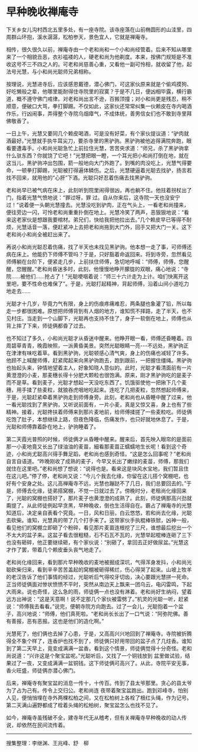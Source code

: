 # 早种晚收禅庵寺

下关乡女儿沟村西北五里多处，有一座寺院。该寺座落在山前椭圆形的山洼里，四周群山环抱，溪水潺潺，松柏参天，景色宜人，它就是禅庵寺。

相传，很久很久以前，禅庵寺由一个老和尚和一个小和尚经管着。后来不知从哪里来了一个相貌丑恶，衣衫褴褛的人，硬老和尚为他剃度。本来，按佛门规矩是不准收这号不三不四之人的。可老和尚慈善心重，又看他一副可怜相，就收留了他，起法号光慧，与小和尚光聪师兄弟相称。

按理说，光慧进寺后，应该感恩戴德，潜心佛门，可这家伙原来就是个偷鸡摸狗、好吃懒般之辈，他哪里能耐得住寺院里的寂寞？于是不几日，便凶相毕露，横行霸道，概不遵守佛门戒律。对老和尚出言不逊，百搬顶撞；对小和尚更是残忍，稍不顺意，便破口大骂，拳打脚踢。不仅如此，这家伙还常常纠集一伙赖皮在寺内喝酒作乐，行凶闹事，弄得整个寺院乌烟瘴气，不成体统，善男信女们也不敢到寺里拜佛敬香了。

一日上午，光慧又要同几个赖皮喝酒，可是没有好菜，有个家伙提议道：“驴肉就酒最好。”光慧就手执牛耳尖刀，要杀寺里的黑驴驹。黑驴驹被他追得满院奔跑，眼看要遭毒手。小和尚光聪急忙上前拉住光慧，苦苦央求道：“师兄，杀了黑驴驹拿什么驮东西？你就饶了它吧！”光慧把眼一瞪，一个耳光把小和尚打倒在地，就在这当儿，黑驴驹冲出包围，箭一般地向大门外跑了。到嘴的肉没吃上，光慧气得要命，一顿拳打脚踢，光聪被打得遍体鳞伤。之后，光慧硬逼着光聪去找驴，扬言若找不回来，就用他的“心肝”下酒。光聪只好忍着伤痛去找黑驴驹。

老和尚早已被气病在床上，此刻听到院里闹得很凶，再也躺不住。他拄着拐杖出了门，指着光慧气愤地说：“罪过呀，罪
过。自从你来后，这寺院一天也没安宁过！”说着便一头朝光慧撞去。光慧没吃到驴肉，正在气头上，一看老和尚撞来，便往旁边一闪，可怜老和尚重重扑倒在地上。光慧冷笑了两声，恶狠狠地说：“看来这老家伙是想跟我要棺材。弟兄们，快给我把他拉出去。”几个赖皮早已等得不耐烦，光慧话音一落，便赶紧冲上去把老和尚拖到大门外，回手又把大门一关。这下老和尚小和尚全被赶出来了。

再说小和尚光聪忍着伤痛，找了半天也未找见黑驴驹。他本想一走了事，可师傅还病在床上。他能扔下师傅不管吗？于是，只好豁着命返回来。将到寺旁，忽然看见师傅躺在台阶下，便紧走几步，上前扶住师傅，急切地呼喊：“师傅，师傅，您醒醒，您醒醒。”老和尚昏迷多时，此刻，他慢慢地睁开朦胧的双眼，痛心地说：“寺院……被他们……抢占了！”光聪哽咽着说：“师三十六计走为上计。咱们快离开这里吧，要不性命也难保了”。于是，光聪打起精神，背起师傅，沿着山间小道吃力地走去……

光聪才十几岁，毕竟力气有限，身上的伤痕疼痛难忍，两条腿也象灌了铅，所以每走一步都很困难。原想把师傅背到有人烟的地方，谁知慌不择路，走了半天，也不见村庄。当走到一个山脚下，光聪再也支持不住了，身子一软倒在地上，师傅也从背上摔了下来，师徒俩都昏了过去。

也不知过了多久，小和尚光聪才从昏迷中醒来。他睁开眼一看，师傅还昏睡着。四周碧草青青，晚霞映照，一派黄昏美景。突然光聪眼睛一亮---不远处，黑驴驹正在津津有味吃着草。看到黑驴驹，光聪顿感心清气爽，身上的伤痛也减轻了许多。他顾不上喊醒师傅，赶紧爬起来向黑驴驹跑去，跑到跟前，一把握住缰绳。黑驴驹也抬起头来，钟情地望着主人，好象知晓人意似的。此时，光聪才看清面前有一片黄澄澄的小麦，那麦穗长得十分肥大颗粒也很饱满。原来，刚才黑驴驹吃的是麦子而不是草。看到麦子，光聪才想起一天没吃东西了。饥饿驱使他一把揪下几个麦穗，用手揉了些麦粒，就狼吞虎咽地吃起来。连吃了几把麦粒，忽然想起师傅来，于是，光聪赶紧牵着黑驴驹走到师傅身旁。此刻，老和尚也从昏睡中醒了过来，他一看光聪找到了黑驴驹，又听说前面有，一片小麦，真是又惊又喜，身上也有了些精神。接着，光聪搀扶着师傅来到那片麦地前，给师傅揉搓了一些麦粒吃。师徒俩吃饱了肚子，本想继续上路，但夜色降临，伤痛发作，也只好就地休息了。于是，光聪和师傅靠着卧在地上，驴驹睡着了。

第二天霞光普照的时候，师徒俩才从昏睡中醒来。醒来后，首先映入眼帘的是面前那一小麦地竟又长出了绿油油的麦苗，細看那麦苗正蠕蠕地生长呢！看到这个奇迹，小和尚尤聪高兴得手舞足蹈，老和尚也感到奇怪。“这是怎么回事呢？”老和尚自言自语道。“昨晚刚收了成熟的麦子，今早又长出了嫩绿的麦苗，师傅，那我们就住在这里吧。”老和尚想了想说：“说得也是。看来这是块风水宝地，我们暂且住在这儿吧。”停了停，老和尚又说：“今儿个我去化缘，你留在这儿搭个窝棚吧，也好有个安身之处。这儿高禅庵寺不远，光慧也蹦跶不了几日，我们总要回去的。”于是，师傅去化缘，徒弟搭窝棚，不觉一日就过去了。傍晚时分，老租尚化缘回来了，光聪的窝棚也搭好了，那片麦子也黄澄澄的成熟了。此刻，师徒俩那高兴劲就甭提了。从此师徒例起早贪黑，早种晚收，倒也生活得自在。霸占了禅庵寺的光慧知道后，决定亲自表看个究竟。一日，风和日丽，白云悠悠，若和尚去化缘，光聪去砍柴。谁知，光慧真的带了几个打手来了。这带家伙手执棍棒铁锨，凶神一般，看见他们的窝棚立即砸了个粉碎，看见那片麦苗连根挖了三尺，谁想最后挖出一个不太大的盆子来。这盆子看去很粗糙，石不石瓦不瓦的，光慧举起棍棒连砸了三下也没有砸碎，他正要继续砸，有个家伙说：“别砸了，拿回去正好做尿盆。”光慧这才作了罢，带着几个赖皮垂头丧气地走了。

老和尚化缘回来，看到那片早种晚收的麦地被掘成深坑，气得浑身发抖，小和尚光聪砍柴归来，看到辛辛苦苦盖起的窝棚被砸得稀烂，伤心得哭了起来。山坡上牧羊的老汉告诉了他们事情的经过，光聪听后气得咬牙切齿，决心要跟光慧拼一死命。正当师徒俩面对惨状愤愤不平时，突然从南边天上飘来一团乌云，电闪雷鸣，下起大雨来。说也奇怪，这么急的雨，师徒俩一点也没有淋着。老和尚好生纳闷，望着远方出神说：“这是天意啊！说不定那几个家伙被雷劈了。”机灵的光聪一听，赶紧说：“师傅我去看看。”说完，便朝寺院方向跑去。过了一会儿，光聪抱着一个盆子，高兴地说：“师傅，他们真死啦。“老和尚长长出了一口气说：“阿弥陀佛。善有善报，恶有恶报。这也是他们的造化啊。”

光慧死了，他们俩也去掉了心患，于是，又高高兴兴地回到了禅庵寺。寺院被折腾得全不象个样了，连香炉也找不到了，师徒俩只好用带回的盆子点了几炷香。谁知到了第二天早上，竟变成满满一盆香。看到这个情景，师徒俩觉得十分奇怪。老和尚说道：“兴许这是个聚宝盆呢。”光聪听后，又找了一个铜钱放到
盆里做试验，结果过了一夜，又变成满满一盆铜钱。这下师徒俩可高兴了。从此，寺院平安无事，香火旺盛，师徒俩亦潜心佛门。

后来，禅庵寺有聚宝盆的消息一传十，十传百。传到了县太爷那里。贪心的县太爷为了占为己有。传令上交归公。老和尚连
夜带着聚宝盆跑出。跑到邓峰寺，怕别人见，便悄悄埋在寺外两棵松柏之间，又在松柏树上各栓了根红头绳，作为记号。第二天满山遍野都成了栓着头绳的松柏树，聚宝盆怎么也找不见了。

如今，禅庵寺虽残破不全，建寺年代无从稽考，但有关禅庵寺早种晚收的动人传说，却依然在民间流传着。

---

搜集整理：李继渊、王兆峰、舒　柳